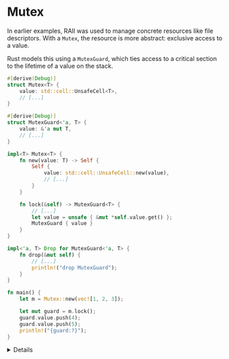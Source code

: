 # Mutex

In earlier examples, RAII was used to manage concrete resources like file
descriptors. With a `Mutex`, the resource is more abstract: exclusive access to
a value.

Rust models this using a `MutexGuard`, which ties access to a critical section
to the lifetime of a value on the stack.

```rust
#[derive(Debug)]
struct Mutex<T> {
    value: std::cell::UnsafeCell<T>,
    // [...]
}

#[derive(Debug)]
struct MutexGuard<'a, T> {
    value: &'a mut T,
    // [...]
}

impl<T> Mutex<T> {
    fn new(value: T) -> Self {
        Self {
            value: std::cell::UnsafeCell::new(value),
            // [...]
        }
    }

    fn lock(&self) -> MutexGuard<T> {
        // [...]
        let value = unsafe { &mut *self.value.get() };
        MutexGuard { value }
    }
}

impl<'a, T> Drop for MutexGuard<'a, T> {
    fn drop(&mut self) {
        // [...]
        println!("drop MutexGuard");
    }
}

fn main() {
    let m = Mutex::new(vec![1, 2, 3]);

    let mut guard = m.lock();
    guard.value.push(4);
    guard.value.push(5);
    println!("{guard:?}");
}
```

<details>

- A `Mutex` controls exclusive access to a value. Unlike earlier RAII examples,
  the resource here is not external but logical: the right to mutate shared
  data.

- This right is represented by a `MutexGuard`. Only one can exist at a time.
  While it lives, it provides `&mut T` access — enforced using `UnsafeCell`.

- Although `lock()` takes `&self`, it returns a `MutexGuard` with mutable
  access. This is possible through interior mutability: a common pattern for
  safe shared-state mutation.

- `MutexGuard` implements `Deref` and `DerefMut`, making access ergonomic. You
  lock the mutex, use the guard like a `&mut T`, and the lock is released
  automatically when the guard goes out of scope.

- The release is handled by `Drop`. There is no need to call a separate unlock
  function — this is RAII in action.

## Poisoning

- If a thread panics while holding the lock, the value may be in a corrupt
  state.

- To signal this, the standard library uses poisoning. When `Drop` runs during a
  panic, the mutex marks itself as poisoned.

- On the next `lock()`, this shows up as an error. The caller must decide
  whether to proceed or handle the error differently.

</details>
